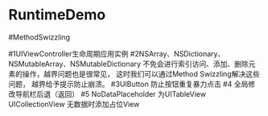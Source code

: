 # RuntimeDemo


#MethodSwizzling

#1UIViewController生命周期应用实例
#2NSArray、NSDictionary、NSMutableArray、NSMutableDictionary
不免会进行索引访问、添加、删除元素的操作，越界问题也是很常见，
这时我们可以通过Method Swizzling解决这些问题，
越界给予提示防止崩溃。
#3UIButton 防止按钮重复暴力点击
#4 全局修改导航栏后退（返回）
#5 NoDataPlaceholder 为UITableView  UICollectionView 无数据时添加占位View
